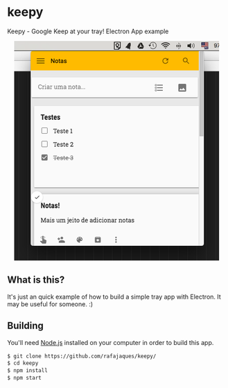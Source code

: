 # keepy
Keepy - Google Keep at your tray!
Electron App example

<p align="center">
  <img src="https://raw.githubusercontent.com/rafajaques/keepy/master/screenshot.png" alt="ScreenShot"/>
</p>

## What is this?

It's just an quick example of how to build a simple tray app with Electron. It may be useful for someone. :)

## Building

You'll need [Node.js](https://nodejs.org) installed on your computer in order to build this app.

```bash
$ git clone https://github.com/rafajaques/keepy/
$ cd keepy
$ npm install
$ npm start
```
